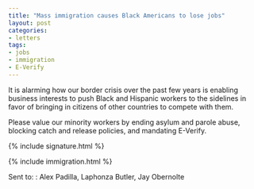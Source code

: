 ```yaml
---
title: "Mass immigration causes Black Americans to lose jobs"
layout: post
categories:
- letters
tags:
- jobs
- immigration
- E-Verify
---
```


It is alarming how our border crisis over the past few years is enabling business interests to push Black and Hispanic workers to the sidelines in favor of bringing in citizens of other countries to compete with them.

Please value our minority workers by ending asylum and parole abuse, blocking catch and release policies, and mandating E-Verify.

{% include signature.html %}

{% include immigration.html %}

Sent to:
: Alex Padilla, Laphonza Butler, Jay Obernolte
